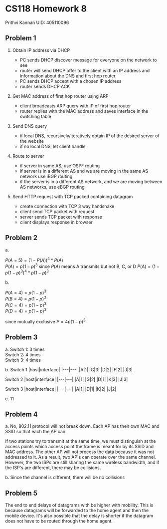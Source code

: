 # CS118 Homework 8

Prithvi Kannan
UID: 405110096

## Problem 1

1. Obtain IP address via DHCP

    - PC sends DHCP discover message for everyone on the network to see
    - router will send DHCP offer to the client with an IP address and information about the DNS and first hop router
    - PC sends DHCP accept with a chosen IP address
    - router sends DHCP ACK

2. Get MAC address of first hop router using ARP

    - client broadcasts ARP query with IP of first hop router
    - router replies with the MAC address and saves interface in the switching table

3. Send DNS query

    - if local DNS, recursively/iteratively obtain IP of the desired server of the website
    - if no local DNS, let client handle

4. Route to server

    - if server in same AS, use OSPF routing
    - if server is in a different AS and we are moving in the same AS network
    use iBGP routing
    - if the server is in a different AS network, and we are moving between AS networks,
    use eBGP routing

5. Send HTTP request with TCP packed containing datagram

    - create connection with TCP 3 way handshake
    - client send TCP packet with request
    - server sends TCP packet with response
    - client displays response in browser

## Problem 2

a. 

$P(A=5)=(1-P(A))^4*P(A)$ \
$P(A)=p(1-p)^3$ since $P(A)$ means A transmits but not B, C, or D
$P(A)=(1-p(1-p)^3)^4 *p(1-p)^3$

b. 

$P(A=4)=p(1-p)^3$ \
$P(B=4)=p(1-p)^3$ \
$P(C=4)=p(1-p)^3$ \
$P(D=4)=p(1-p)^3$ 

since mutually exclusive $P=4p(1-p)^3$

## Problem 3

a. Switch 1: 3 times \
Switch 2: 4 times \
Switch 3: 4 times

b. Switch 1
|host|interface|
|---|---|
|A|1|
|G|3|
|D|2|
|F|2|
|J|3| 

Switch 2
|host|interface|
|---|---|
|A|1|
|G|2|
|D|1|
|K|3|
|J|3| 

Switch 3
|host|interface|
|---|---|
|A|1|
|D|1|
|K|2|
|J|2|

c. 11


## Problem 4

a. No, 802.11 protocol will not break down. Each AP has their own MAC and SSID so that each the AP can 

If two stations try to transmit at the same time, we must distinguish at the access points which access point the frame is meant for by its SSID and MAC address. The other AP will not process the data because it was not addressed to it. As a result, two AP's can operate over the same channel. However, the two ISPs are still sharing the same wireless bandwidth, and if the ISP's are different, there may be collisions.

b. Since the channel is different, there will be no collisions

## Problem 5
 
The end to end delays of datagrams with be higher with mobility. This is because datagrams will be forwarded to the home agent and then the mobile device. It's also possible that the delay is shorter if the datagram does not have to be routed through the home agent. 

